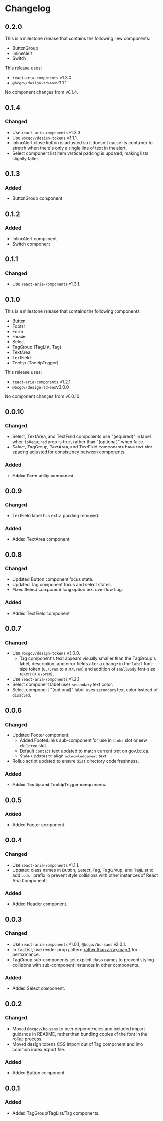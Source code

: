 # Changelog

## 0.2.0

This is a milestone release that contains the following new components:

- ButtonGroup
- InlineAlert
- Switch

This release uses:

- `react-aria-components` v1.3.3
- `@bcgov/design-tokens`v3.1.1

No component changes from v0.1.4.

## 0.1.4

### Changed

- Use `react-aria-components` v1.3.3.
- Use `@bcgov/design-tokens` v3.1.1.
- InlineAlert close button is adjusted so it doesn't cause its container to stretch when there's only a single line of text in the alert.
- Select component list item vertical padding is updated, making lists slightly taller.

## 0.1.3

### Added

- ButtonGroup component

## 0.1.2

### Added

- InlineAlert component
- Switch component

## 0.1.1

### Changed

- Use `react-aria-components` v1.3.1.

## 0.1.0

This is a milestone release that contains the following components:

- Button
- Footer
- Form
- Header
- Select
- TagGroup (TagList, Tag)
- TextArea
- TextField
- Tooltip (TooltipTrigger)

This release uses:

- `react-aria-components` v1.2.1
- `@bcgov/design-tokens`v3.0.0

No component changes from v0.0.10.

## 0.0.10

### Changed

- Select, TextArea, and TextField components use "(required)" in label when `isRequired` prop is true, rather than "(optional)" when false.
- Select, TagGroup, TextArea, and TextField components have text slot spacing adjusted for consistency between components.

### Added

- Added Form utility component.

## 0.0.9

### Changed

- TextField label has extra padding removed.

### Added

- Added TextArea component.

## 0.0.8

### Changed

- Updated Button component focus state.
- Updated Tag component focus and select states.
- Fixed Select component long option text overflow bug.

### Added

- Added TextField component.

## 0.0.7

### Changed

- Use `@bcgov/design-tokens` v3.0.0.
  - Tag component's text appears visually smaller than the TagGroup's label, description, and error fields after a change in the `label` font-size token (`0.75rem` to `0.875rem`) and addition of `smallBody` font-size token (`0.875rem`).
- Use `react-aria-components` v1.2.1.
- Select component label uses `secondary` text color.
- Select component "(optional)" label uses `secondary` text color instead of `disabled`.

## 0.0.6

### Changed

- Updated Footer component:
  - Added FooterLinks sub-component for use in `links` slot or new `children` slot.
  - Default `contact` text updated to match current text on gov.bc.ca.
  - Style updates to align `acknowledgement` text.
- Rollup script updated to ensure `dist` directory code freshness.

### Added

- Added Tooltip and TooltipTrigger components.

## 0.0.5

### Added

- Added Footer component.

## 0.0.4

### Changed

- Use `react-aria-components` v1.1.1.
- Updated class names in Button, Select, Tag, TagGroup, and TagList to add `bcds-` prefix to prevent style collisions with other instances of React Aria Components.

### Added

- Added Header component.

## 0.0.3

### Changed

- Use `react-aria-components` v1.0.1, `@bcgov/bc-sans` v2.0.1.
- In TagList, use render prop pattern [rather than array.map()](https://react-spectrum.adobe.com/react-aria/collections.html#why-not-array-map) for performance.
- TagGroup sub-components get explicit class names to prevent styling collisions with sub-component instances in other components.

### Added

- Added Select component.

## 0.0.2

### Changed

- Moved `@bcgov/bc-sans` to peer dependencies and included import guidance in README, rather than bundling copies of the font in the rollup process.
- Moved design tokens CSS import out of Tag component and into common index export file.

### Added

- Added Button component.

## 0.0.1

### Added

- Added TagGroup/TagList/Tag components.
